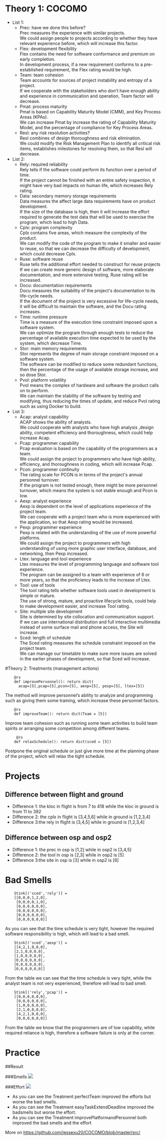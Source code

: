 #	Theory 1: COCOMO
  -	List 1: 
    -	Prec: have we done this before?
      <br>Prec measures the experience with similar projects.
      <br>We could assign people to projects according to whether they have relevant experience before, which will increase this factor.
    - Flex: development flexibility
      <br> Flex contains the need for software conformance and premium on early completion.
      <br> In development process, if a new requirement conforms to a pre-established requirement, the Flex rating would be high.
    - Team: team cohesion
      <br> Team accounts for sources of project instability and entropy of a project.
      <br> If we cooperate with the stakeholders who don't have enough ability and experience in communication and operation, Team factor will decrease.
    - Pmat: process maturity
      <br> Pmat is based on Capability Maturity Model (CMM), and Key Process Areas (KPAs).
      <br> We can increase Pmat by increase the rating of Capability Maturity Model, and the percentage of compliance for Key Process Areas.
    - Resl: any risk resolution activities?
      <br> Resl combines of design thoroughness and risk elimination.
      <br> We could modify the Risk Management Plan to identify all critical risk items, establishes milestones for resolving them, so that Resl will decrease.
  - List 2: 
    - Rely: required reliability
      <br> Rely tells if the software could perform its function over a period of time.
      <br> If the project cannot be finished with an entire safety inspection, it might have very bad impacts on human life, which increases Rely rating.
    - Data: secondary memory storage requirements
      <br> Data measures the affect large data requirements have on product development.
      <br> If the size of the database is high, then it will increase the effort required to generate the test data that will be used to exercise the program, which lead to high Data.
    - Cplx: program complexity
      <br> Cplx contains five areas, which measure the complexity of the product.
      <br> We can modify the code of the program to make it smaller and easier to reuse, so that we can decrease the difficulty of development, which could decrease Cplx.
    - Ruse: software reuse
      <br> Ruse tells the additional effort needed to construct for reuse projects
      <br> If we can create more generic design of software, more elaborate documentation, and more extensive testing, Ruse rating will be increased.
    - Docu: documentation requirements
      <br> Docu measures the suitability of the project's documentation to its life-cycle needs.
      <br> If the document of the project is very excessive for life-cycle needs, it will be difficult to maintain the software, and the Docu rating increases.
    - Time: runtime pressure
      <br> Time is a measure of the execution time constraint imposed upon a software system.
      <br> We can optimize the program through enough tests to reduce the percentage of available execution time expected to be used by the system, which decrease Time.
    - Stor: main memory requirements
      <br> Stor represents the degree of main storage constraint imposed on a software system.
      <br> The software can be modified to reduce some redundant functions, then the percentage of the usage of available storage increase, and so dose Stor.
    - Pvol: platform volatility
      <br> Pvol means the complex of hardware and software the product calls on to perform.
      <br> We can maintain the stability of the software by testing and modifying, thus reducing the times of update, and reduce Pvol rating such as using Docker to build.
  - List 3:
    - Acap: analyst capability
      <br> ACAP shows the ability of analysts. 
      <br> We could cooperate with analysts who have high analysis ,design ability, competent efficiency and thoroughness, which could help increase Acap.
    - Pcap: programmer capability
      <br> Pcap evaluation is based on the capability of the programmers as a team. 
      <br> We could assign the project to programmers who have high ability, efficiency, and thoroughness in coding, which will increase Pcap.
    - Pcon: programmer continuity
      <br> The rating scale for PCON is in terms of the project's annual personnel turnover.
      <br> If the program is not tested enough, there might be more personnel turnover, which means the system is not stable enough and Pcon is low.
    - Aexp: analyst experience
      <br> Aexp is dependent on the level of applications experience of the project team.
      <br> We can cooperate with a project team who is more experienced with the application, so that Aexp rating would be increased.
    - Pexp: programmer experience
      <br> Pexp is related with the understanding of the use of more powerful platforms.
      <br> We could assign the project to programmers with high understanding of using more graphic user interface, database, and networking, then Pexp increased.
    - Ltex: language and tool experience
      <br> Ltex measures the level of programming language and software tool experience.
      <br> The program can be assigned to a team with experience of 6 or more years, so that the proficiency leads to the increase of Ltex.
    - Tool: use of tools
      <br> The tool rating tells whether software tools used in development is simple or mature.
      <br> The use of strong, mature, and proactive lifecycle tools, could help to make development easier, and increase Tool rating.
    - Site: multiple site development
      <br> Site is determined by site collocation and communication support.
      <br> If we can use international distribution and full interactive multimedia instead of some surface mail and phone access, the Site will increase.
    - Sced: length of schedule
      <br> The Sced rating measures the schedule constraint imposed on the project team.
      <br> We can manage our timetable to make sure more issues are solved in the earlier phases of development, so that Sced will increase.

	
#Theory 2: Treatments (management actions)

        @rx
        def improvePersonnel(): return dict(
          acap=[5],pcap=[5],pcon=[5], aexp=[5], pexp=[5], ltex=[5])
The method will improve personnel’s ability to analyze and programming such as giving them some training, which increase these personnel factors.

        @rx
        def improveTeam(): return dict(Team = [5])	
Improve team cohesion such as running some team activities to build team spirits or arranging some competition among different teams.

         @rx
        def relaxSchedule(): return dict(sced = [5])
Postpone the original schedule or just give more time at the planning phase of the project, which will relax the tight schedule.
  
#	Projects
##	Difference between flight and ground

- Difference 1: the kloc in flight is from 7 to 418 while the kloc in ground is from 11 to 392
- Difference 2: the cplx in flight is [3,4,5,6] while in ground is [1,2,3,4]
- Difference 3:the rely in flight is [3,4,5] while in ground is [1,2,3,4]

##	Difference between osp and osp2 

- Difference 1: the prec in osp is [1,2] while in osp2 is [3,4,5]
-	Difference 2: the tool in osp is [2,3] while in osp2 is [5]
-	Difference 3:the site in osp is [3] while in osp2 is [6]

# 	Bad Smells

        Stink[('sced','rely')] =
        [[0,0,0,1,2,0],
         [0,0,0,0,1,0],
         [0,0,0,0,0,0],
         [0,0,0,0,0,0],
         [0,0,0,0,0,0],
         [0,0,0,0,0,0]]
         
As you can see that the time schedule is very tight, however the required software responsibility is high, which will lead to a bad smell.

        Stink[('sced','aexp')] = 
        [[4,2,1,0,0,0],
        [2,1,0,0,0,0],
        [1,0,0,0,0,0],
        [0,0,0,0,0,0],
        [0,0,0,0,0,0],
        [0,0,0,0,0,0]]
From the table we can see that the time schedule is very tight, while the analyst team is not very experienced, therefore will lead to bad smell.

        Stink[('rely','pcap')] = 
        [[0,0,0,0,0,0],
         [0,0,0,0,0,0],
         [1,0,0,0,0,0],
         [2,1,0,0,0,0],
         [4,2,1,0,0,0],
         [0,0,0,0,0,0]]
From the table we know that the programmers are of low capability, while required reliance is high, therefore a software failure is only at the corner.


# Practice

##Result

###Smells
<img src=smell.png />

###Effort
<img src=effort.png/>
- As you can see the Treatment perfectTeam improved the efforts but worse the bad smells.
- As you can see the Treatment easyTaskExtendDeadline improved the badsmells but worse the effort.	
- As you can see the Treatment improvePlatformandPersonnel both improved the bad smells and the effort
 
More on https://github.com/jessexu20/COCOMO/blob/master/src/
